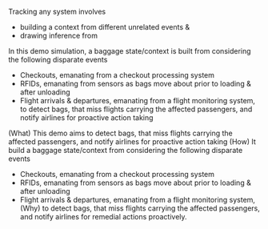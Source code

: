 Tracking any system involves 
- building a context from different unrelated events & 
- drawing inference from

In this demo simulation, a baggage state/context is built from considering the following disparate events
- Checkouts, 											emanating from a checkout processing system
- RFIDs,                          emanating from sensors as bags move about prior to loading & after unloading
- Flight arrivals & departures,   emanating from a flight monitoring system,
to detect bags, that miss flights carrying the affected passengers, and notify airlines for proactive action taking

(What)
This demo aims to detect bags, that miss flights carrying the affected passengers, and notify airlines for proactive action taking
(How)
It build a baggage state/context from considering the following disparate events
- Checkouts, 											emanating from a checkout processing system
- RFIDs,                          emanating from sensors as bags move about prior to loading & after unloading
- Flight arrivals & departures,   emanating from a flight monitoring system,
(Why)
to detect bags, that miss flights carrying the affected passengers, and 
notify airlines for remedial actions proactively. 

